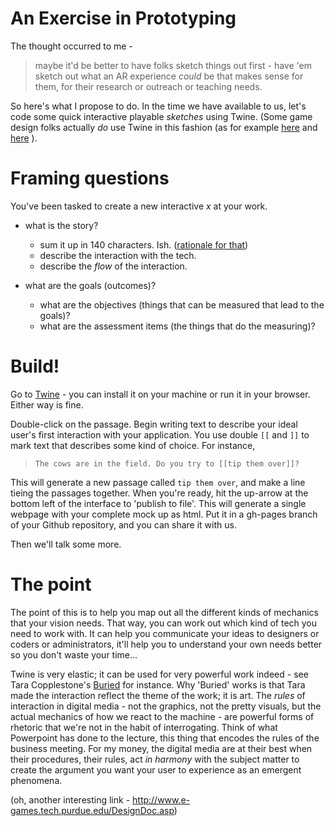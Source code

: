 # An Exercise in Prototyping

The thought occurred to me - 

> maybe it'd be better to have folks sketch things out first - have 'em sketch out what an AR experience _could_ be that makes sense for them, for their research or outreach or teaching needs.

So here's what I propose to do. In the time we have available to us, let's code some quick interactive playable _sketches_ using Twine. (Some game design folks actually _do_ use Twine in this fashion (as for example [here](http://gersande.com/twine-as-a-prototyping-tool/) and [here](http://www.sibylmoon.com/twine-as-a-prototyping-tool/) ). 

# Framing questions

You've been tasked to create a new interactive _x_ at your work. 

- what is the story?
    - sum it up in 140 characters. Ish. ([rationale for that](http://epress.trincoll.edu/webwriting/chapter/graham/)) 
    - describe the interaction with the tech. 
    - describe the _flow_ of the interaction.

- what are the goals (outcomes)?  
    - what are the objectives (things that can be measured that lead to the goals)?
    - what are the assessment items (the things that do the measuring)?
    
# Build!

Go to [Twine](http://twinery.org/2/#stories) - you can install it on your machine or run it in your browser. Either way is fine.

Double-click on the passage. Begin writing text to describe your ideal user's first interaction with your application. You use double `[[` and `]]` to mark text that describes some kind of choice. For instance,

> `The cows are in the field. Do you try to [[tip them over]]?`

This will generate a new passage called `tip them over`, and make a line tieing the passages together. When you're ready, hit the up-arrow at the bottom left of the interface to 'publish to file'. This will generate a single webpage with your complete mock up as html. Put it in a gh-pages branch of your Github repository, and you can share it with us.

Then we'll talk some more.

# The point

The point of this is to help you map out all the different kinds of mechanics that your vision needs. That way, you can work out which kind of tech you need to work with. It can help you communicate your ideas to designers or coders or administrators, it'll help you to understand your own needs better so you don't waste your time... 

Twine is very elastic; it can be used for very powerful work indeed - see Tara Copplestone's [Buried](http://taracopplestone.co.uk/buried.html) for instance. Why 'Buried' works is that Tara made the interaction reflect the theme of the work; it is art. The *rules* of interaction in digital media - not the graphics, not the pretty visuals, but the actual mechanics of how we react to the machine - are powerful forms of rhetoric that we're not in the habit of interrogating. Think of what Powerpoint has done to the lecture, this thing that encodes the rules of the business meeting. For my money, the digital media are at their best when their procedures, their rules, act _in harmony_ with the subject matter to create the argument you want your user to experience as an emergent phenomena. 
    
(oh, another interesting link - http://www.e-games.tech.purdue.edu/DesignDoc.asp)
